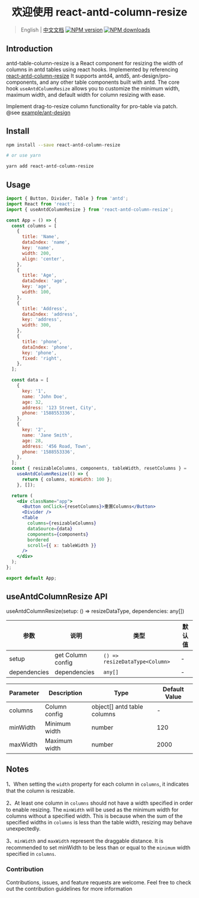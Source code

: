 <h1 align="center">欢迎使用 react-antd-column-resize</h1>

> English | [中文文档](README.md) [![NPM version](https://img.shields.io/npm/v/react-antd-column-resize.svg?style=flat)](https://npmjs.org/package/react-antd-column-resize) [![NPM downloads](http://img.shields.io/npm/dm/react-antd-column-resize.svg?style=flat)](https://npmjs.org/package/react-antd-column-resize)

## Introduction

antd-table-column-resize is a React component for resizing the width of columns in antd tables using react hooks. Implemented by referencing [react-antd-column-resize](https://varown.github.io/react-antd-column-resize/components/use-antd-column-resize)
It supports antd4, antd5, ant-design/pro-components, and any other table components built with antd. The core hook `useAntdColumnResize` allows you to customize the minimum width, maximum width, and default width for column resizing with ease.

Implement drag-to-resize column functionality for pro-table via patch.
@see [example/ant-design](https://github.com/Yunfly/antd-table-column-resize/tree/master/examples/ant-design)

## Install

```bash
npm install --save react-antd-column-resize

# or use yarn

yarn add react-antd-column-resize
```

## Usage

```jsx
import { Button, Divider, Table } from 'antd';
import React from 'react';
import { useAntdColumnResize } from 'react-antd-column-resize';

const App = () => {
  const columns = [
    {
      title: 'Name',
      dataIndex: 'name',
      key: 'name',
      width: 200,
      align: 'center',
    },
    {
      title: 'Age',
      dataIndex: 'age',
      key: 'age',
      width: 100,
    },
    {
      title: 'Address',
      dataIndex: 'address',
      key: 'address',
      width: 300,
    },
    {
      title: 'phone',
      dataIndex: 'phone',
      key: 'phone',
      fixed: 'right',
    },
  ];

  const data = [
    {
      key: '1',
      name: 'John Doe',
      age: 32,
      address: '123 Street, City',
      phone: '1588553336',
    },
    {
      key: '2',
      name: 'Jane Smith',
      age: 28,
      address: '456 Road, Town',
      phone: '1588553336',
    },
  ];
  const { resizableColumns, components, tableWidth, resetColumns } =
    useAntdColumnResize(() => {
      return { columns, minWidth: 100 };
    }, []);

  return (
    <div className="app">
      <Button onClick={resetColumns}>重置Columns</Button>
      <Divider />
      <Table
        columns={resizableColumns}
        dataSource={data}
        components={components}
        bordered
        scroll={{ x: tableWidth }}
      />
    </div>
  );
};

export default App;
```

## useAntdColumnResize API

useAntdColumnResize(setup: () => resizeDataType<Column>, dependencies: any[])

| 参数         | 说明              | 类型                           | 默认值 |
| ------------ | ----------------- | ------------------------------ | ------ |
| setup        | get Column config | `() => resizeDataType<Column>` | -      |
| dependencies | dependencies      | `any[]`                        | -      |

| Parameter | Description   | Type                        | Default Value |
| --------- | ------------- | --------------------------- | ------------- |
| columns   | Column config | object[] antd table columns | -             |
| minWidth  | Minimum width | number                      | 120           |
| maxWidth  | Maximum width | number                      | 2000          |

## Notes

1、When setting the `width` property for each column in `columns`, it indicates that the column is resizable.

2、At least one column in `columns` should not have a width specified in order to enable resizing. The `minWidth` will be used as the minimum width for columns without a specified width. This is because when the sum of the specified widths in `columns` is less than the table width, resizing may behave unexpectedly.

3、`minWidth` and `maxWidth` represent the draggable distance. It is recommended to set minWidth to be less than or equal to the `minimum` width specified in `columns`.

### Contribution

Contributions, issues, and feature requests are welcome. Feel free to check out the contribution guidelines for more information
